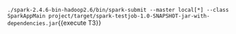 `./spark-2.4.6-bin-hadoop2.6/bin/spark-submit --master local[*] --class SparkAppMain project/target/spark-testjob-1.0-SNAPSHOT-jar-with-dependencies.jar`{{execute T3}}